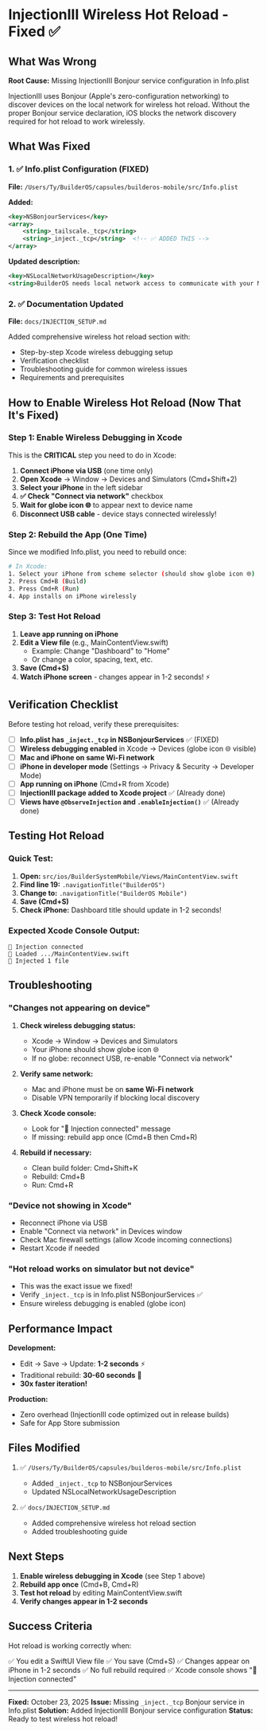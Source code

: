 # InjectionIII Wireless Hot Reload - Fixed ✅

## What Was Wrong

**Root Cause:** Missing InjectionIII Bonjour service configuration in Info.plist

InjectionIII uses Bonjour (Apple's zero-configuration networking) to discover devices on the local network for wireless hot reload. Without the proper Bonjour service declaration, iOS blocks the network discovery required for hot reload to work wirelessly.

## What Was Fixed

### 1. ✅ Info.plist Configuration (FIXED)

**File:** `/Users/Ty/BuilderOS/capsules/builderos-mobile/src/Info.plist`

**Added:**
```xml
<key>NSBonjourServices</key>
<array>
    <string>_tailscale._tcp</string>
    <string>_inject._tcp</string>  <!-- ✅ ADDED THIS -->
</array>
```

**Updated description:**
```xml
<key>NSLocalNetworkUsageDescription</key>
<string>BuilderOS needs local network access to communicate with your Mac via Tailscale VPN and for hot reload during development.</string>
```

### 2. ✅ Documentation Updated

**File:** `docs/INJECTION_SETUP.md`

Added comprehensive wireless hot reload section with:
- Step-by-step Xcode wireless debugging setup
- Verification checklist
- Troubleshooting guide for common wireless issues
- Requirements and prerequisites

## How to Enable Wireless Hot Reload (Now That It's Fixed)

### Step 1: Enable Wireless Debugging in Xcode

This is the **CRITICAL** step you need to do in Xcode:

1. **Connect iPhone via USB** (one time only)
2. **Open Xcode** → Window → Devices and Simulators (Cmd+Shift+2)
3. **Select your iPhone** in the left sidebar
4. **✅ Check "Connect via network"** checkbox
5. **Wait for globe icon 🌐** to appear next to device name
6. **Disconnect USB cable** - device stays connected wirelessly!

### Step 2: Rebuild the App (One Time)

Since we modified Info.plist, you need to rebuild once:

```bash
# In Xcode:
1. Select your iPhone from scheme selector (should show globe icon 🌐)
2. Press Cmd+B (Build)
3. Press Cmd+R (Run)
4. App installs on iPhone wirelessly
```

### Step 3: Test Hot Reload

1. **Leave app running on iPhone**
2. **Edit a View file** (e.g., MainContentView.swift)
   - Example: Change "Dashboard" to "Home"
   - Or change a color, spacing, text, etc.
3. **Save (Cmd+S)**
4. **Watch iPhone screen** - changes appear in 1-2 seconds! ⚡

## Verification Checklist

Before testing hot reload, verify these prerequisites:

- [ ] **Info.plist has `_inject._tcp` in NSBonjourServices** ✅ (FIXED)
- [ ] **Wireless debugging enabled** in Xcode → Devices (globe icon 🌐 visible)
- [ ] **Mac and iPhone on same Wi-Fi network**
- [ ] **iPhone in developer mode** (Settings → Privacy & Security → Developer Mode)
- [ ] **App running on iPhone** (Cmd+R from Xcode)
- [ ] **InjectionIII package added to Xcode project** ✅ (Already done)
- [ ] **Views have `@ObserveInjection` and `.enableInjection()`** ✅ (Already done)

## Testing Hot Reload

### Quick Test:

1. **Open:** `src/ios/BuilderSystemMobile/Views/MainContentView.swift`
2. **Find line 19:** `.navigationTitle("BuilderOS")`
3. **Change to:** `.navigationTitle("BuilderOS Mobile")`
4. **Save (Cmd+S)**
5. **Check iPhone:** Dashboard title should update in 1-2 seconds!

### Expected Xcode Console Output:

```
💉 Injection connected
💉 Loaded .../MainContentView.swift
💉 Injected 1 file
```

## Troubleshooting

### "Changes not appearing on device"

1. **Check wireless debugging status:**
   - Xcode → Window → Devices and Simulators
   - Your iPhone should show globe icon 🌐
   - If no globe: reconnect USB, re-enable "Connect via network"

2. **Verify same network:**
   - Mac and iPhone must be on **same Wi-Fi network**
   - Disable VPN temporarily if blocking local discovery

3. **Check Xcode console:**
   - Look for "💉 Injection connected" message
   - If missing: rebuild app once (Cmd+B then Cmd+R)

4. **Rebuild if necessary:**
   - Clean build folder: Cmd+Shift+K
   - Rebuild: Cmd+B
   - Run: Cmd+R

### "Device not showing in Xcode"

- Reconnect iPhone via USB
- Enable "Connect via network" in Devices window
- Check Mac firewall settings (allow Xcode incoming connections)
- Restart Xcode if needed

### "Hot reload works on simulator but not device"

- This was the exact issue we fixed!
- Verify `_inject._tcp` is in Info.plist NSBonjourServices ✅
- Ensure wireless debugging is enabled (globe icon)

## Performance Impact

**Development:**
- Edit → Save → Update: **1-2 seconds** ⚡
- Traditional rebuild: **30-60 seconds** 🐌
- **30x faster iteration!**

**Production:**
- Zero overhead (InjectionIII code optimized out in release builds)
- Safe for App Store submission

## Files Modified

1. ✅ `/Users/Ty/BuilderOS/capsules/builderos-mobile/src/Info.plist`
   - Added `_inject._tcp` to NSBonjourServices
   - Updated NSLocalNetworkUsageDescription

2. ✅ `docs/INJECTION_SETUP.md`
   - Added comprehensive wireless hot reload section
   - Added troubleshooting guide

## Next Steps

1. **Enable wireless debugging in Xcode** (see Step 1 above)
2. **Rebuild app once** (Cmd+B, Cmd+R)
3. **Test hot reload** by editing MainContentView.swift
4. **Verify changes appear in 1-2 seconds**

## Success Criteria

Hot reload is working correctly when:

✅ You edit a SwiftUI View file
✅ You save (Cmd+S)
✅ Changes appear on iPhone in 1-2 seconds
✅ No full rebuild required
✅ Xcode console shows "💉 Injection connected"

---

**Fixed:** October 23, 2025
**Issue:** Missing `_inject._tcp` Bonjour service in Info.plist
**Solution:** Added InjectionIII Bonjour service configuration
**Status:** Ready to test wireless hot reload!
